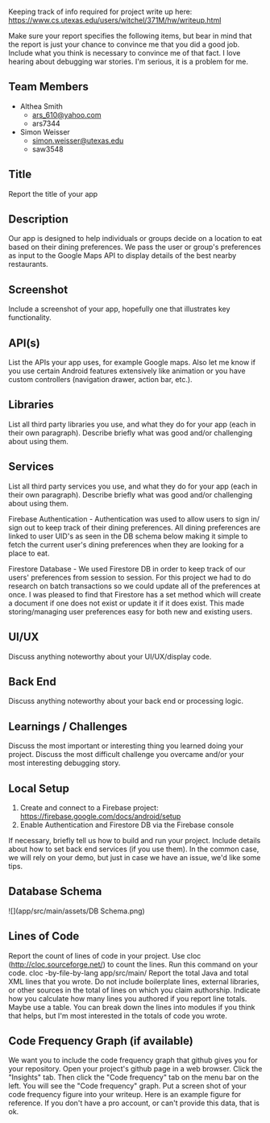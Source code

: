 Keeping track of info required for project write up here:
https://www.cs.utexas.edu/users/witchel/371M/hw/writeup.html


Make sure your report specifies the following items, but bear in mind that the report is just your chance to convince me that you did a good job. 
Include what you think is necessary to convince me of that fact. 
I love hearing about debugging war stories. I'm serious, it is a problem for me.

## Team Members
- Althea Smith
  - ars_610@yahoo.com
  - ars7344
- Simon Weisser
  - simon.weisser@utexas.edu
  - saw3548

## Title 
Report the title of your app

## Description
Our app is designed to help individuals or groups decide on a location to eat based on their dining preferences. 
We pass the user or group's preferences as input to the Google Maps API to display details of the best nearby restaurants.  

## Screenshot
Include a screenshot of your app, hopefully one that illustrates key functionality.

## API(s)
List the APIs your app uses, for example Google maps. 
Also let me know if you use certain Android features extensively like animation or you have custom controllers (navigation drawer, action bar, etc.).

## Libraries
List all third party libraries you use, and what they do for your app (each in their own paragraph). 
Describe briefly what was good and/or challenging about using them.

## Services
List all third party services you use, and what they do for your app (each in their own paragraph).
Describe briefly what was good and/or challenging about using them.

Firebase Authentication - Authentication was used to allow users to sign in/ sign out to keep track
of their dining preferences. All dining preferences are linked to user UID's as seen in the DB schema below 
making it simple to fetch the current user's dining preferences when they are looking for a place to eat. 

Firestore Database - We used Firestore DB in order to keep track of our users' preferences from session to session. 
For this project we had to do research on batch transactions so we could update all of the preferences at once. 
I was pleased to find that Firestore has a set method which will create a document if 
one does not exist or update it if it does exist. This made storing/managing user preferences easy for both new and existing users. 

## UI/UX
Discuss anything noteworthy about your UI/UX/display code.

## Back End
Discuss anything noteworthy about your back end or processing logic.

## Learnings / Challenges 
Discuss the most important or interesting thing you learned doing your project.
Discuss the most difficult challenge you overcame and/or your most interesting debugging story.

## Local Setup
1. Create and connect to a Firebase project: https://firebase.google.com/docs/android/setup
2. Enable Authentication and Firestore DB via the Firebase console


If necessary, briefly tell us how to build and run your project. Include details about how to set back end services (if you use them). 
In the common case, we will rely on your demo, but just in case we have an issue, we'd like some tips.

## Database Schema
![](app/src/main/assets/DB Schema.png)

## Lines of Code

Report the count of lines of code in your project. Use cloc (http://cloc.sourceforge.net/) to count the lines. Run this command on your code.
cloc -by-file-by-lang app/src/main/
Report the total Java and total XML lines that you wrote. Do not include boilerplate lines, external libraries, or other sources in the total of lines on which you claim authorship.
Indicate how you calculate how many lines you authored if you report line totals. Maybe use a table.
You can break down the lines into modules if you think that helps, but I'm most interested in the totals of code you wrote.

## Code Frequency Graph (if available)
We want you to include the code frequency graph that github gives you for your repository. 
Open your project's github page in a web browser. Click the "Insights" tab. 
Then click the "Code frequency" tab on the menu bar on the left. You will see the "Code frequency" graph. 
Put a screen shot of your code frequency figure into your writeup. Here is an example figure for reference. 
If you don't have a pro account, or can't provide this data, that is ok.
